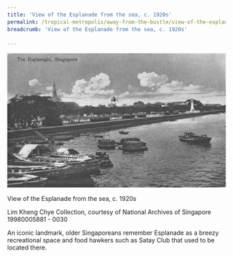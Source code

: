 ```yaml
---
title: 'View of the Esplanade from the sea, c. 1920s'
permalink: /tropical-metropolis/away-from-the-bustle/view-of-the-esplanade-from-the-sea-1920s/
breadcrumb: 'View of the Esplanade from the sea, c. 1920s'

---
```



![View of the Esplanade from the sea, c. 1920s](/images/sub3-2-the-esplanade.jpg)
<div class="custom-caption">
<div><p>View of the Esplanade from the sea, c. 1920s</p></div>
<div>Lim Kheng Chye Collection, courtesy of National Archives of Singapore</div>
<div>19980005881 - 0030</div>
</div>

An iconic landmark, older Singaporeans remember Esplanade as a breezy recreational space and food hawkers such as Satay Club that used to be located there.

